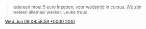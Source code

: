 > Iedereen moet 5 euro inzetten, voor wedstrijd in cursus\. We zijn meteen allemaal wakker\. Leuke truuc\.

<img src="../../media/tweet.ico" width="12" /> [Wed Jun 09 08:58:59 +0000 2010](https://twitter.com/DromerDenker/status/15769116138)